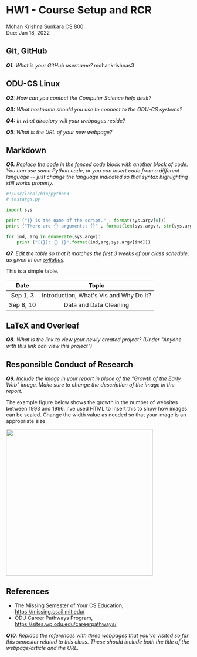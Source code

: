 # HW1 - Course Setup and RCR

Mohan Krishna Sunkara
CS 800  
Due: Jan 18, 2022

## Git, GitHub

***Q1.** What is your GitHub username?*
mohankrishnas3
## ODU-CS Linux

***Q2:** How can you contact the Computer Science help desk?*

***Q3:** What hostname should you use to connect to the ODU-CS systems?*

***Q4:** In what directory will your webpages reside?*

***Q5:** What is the URL of your new webpage?*

## Markdown

***Q6.** Replace the code in the fenced code block with another block of code. You can use some Python code, or you can insert code from a different language -- just change the language indicated so that syntax highlighting still works properly.*

```python
#!/usr/local/bin/python3
# testargs.py

import sys

print ("{} is the name of the script." . format(sys.argv[0]))
print ("There are {} arguments: {}" . format(len(sys.argv), str(sys.argv)))

for ind, arg in enumerate(sys.argv):
    print ("[{}]: {} {}".format(ind,arg,sys.argv[ind]))
```

***Q7.** Edit the table so that it matches the first 3 weeks of our class schedule, as given in our [syllabus](https://github.com/odu-cs800-research/public/blob/main/spr22/syllabus.md).*

This is a simple table.  

|Date|Topic|
|:---:|:---:|
|Sep 1, 3|Introduction, What's Vis and Why Do It?|
|Sep 8, 10|Data and Data Cleaning|

## LaTeX and Overleaf

***Q8.** What is the link to view your newly created project? (Under "Anyone with this link can view this project")*

## Responsible Conduct of Research

***Q9.** Include the image in your report in place of the "Growth of the Early Web" image. Make sure to change the description of the image in the report.*

The example figure below shows the growth in the number of websites between 1993 and 1996.  I've used HTML to insert this to show how images can be scaled.  Change the width value as needed so that your image is an appropriate size.

<img src="growth-early-web.png" width=400 />

## References

* The Missing Semester of Your CS Education, https://missing.csail.mit.edu/
* ODU Career Pathways Program, https://sites.wp.odu.edu/careerpathways/

***Q10.** Replace the references with three webpages that you've visited so far this semester related to this class. These should include both the title of the webpage/article and the URL.*
 
